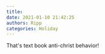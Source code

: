 ```yaml
---
title: 
date: 2021-01-10 21:42:25
authors: Ripp
categories: Holiday
---
```


 That's text book anti-christ behavior!